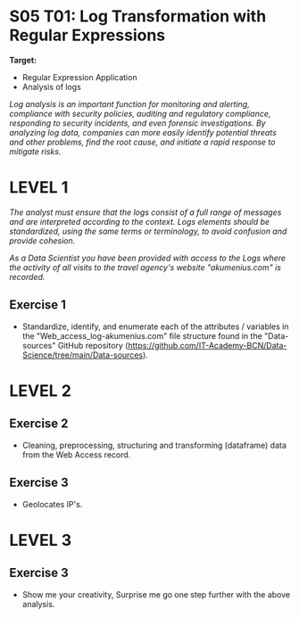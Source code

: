 # S05 T01: Log Transformation with Regular Expressions

**Target:**
  * Regular Expression Application
  * Analysis of logs

_Log analysis is an important function for monitoring and alerting, compliance with security policies, auditing and regulatory compliance, responding to security incidents, and even forensic investigations. By analyzing log data, companies can more easily identify potential threats and other problems, find the root cause, and initiate a rapid response to mitigate risks._

# LEVEL 1
_The analyst must ensure that the logs consist of a full range of messages and are interpreted according to the context. Logs elements should be standardized, using the same terms or terminology, to avoid confusion and provide cohesion._

_As a Data Scientist you have been provided with access to the Logs where the activity of all visits to the travel agency's website "akumenius.com" is recorded._

## Exercise 1
  - Standardize, identify, and enumerate each of the attributes / variables in the "Web_access_log-akumenius.com" file structure found in the "Data-sources" GitHub repository (https://github.com/IT-Academy-BCN/Data-Science/tree/main/Data-sources).

  
 # LEVEL 2
  
 ## Exercise 2
   - Cleaning, preprocessing, structuring and transforming (dataframe) data from the Web Access record.

 ## Exercise 3
  - Geolocates IP's.

  
 # LEVEL 3
  
 ## Exercise 3
  - Show me your creativity, Surprise me go one step further with the above analysis.
